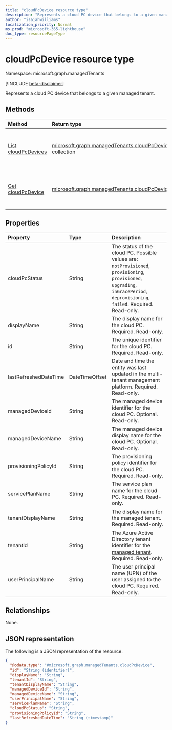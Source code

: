 ```yaml
---
title: "cloudPcDevice resource type"
description: "Represents a cloud PC device that belongs to a given managed tenant."
author: "isaiahwilliams"
localization_priority: Normal
ms.prod: "microsoft-365-lighthouse"
doc_type: resourcePageType
---
```


# cloudPcDevice resource type

Namespace: microsoft.graph.managedTenants

[!INCLUDE [beta-disclaimer](../../includes/beta-disclaimer.md)]

Represents a cloud PC device that belongs to a given managed tenant.

## Methods
|Method|Return type|Description|
|:---|:---|:---|
|[List cloudPcDevices](../api/managedtenants-managedtenant-list-cloudpcdevices.md)|[microsoft.graph.managedTenants.cloudPcDevice](../resources/managedtenants-cloudpcdevice.md) collection|Get a list of the [cloudPcDevice](../resources/managedtenants-cloudpcdevice.md) objects and their properties.|
|[Get cloudPcDevice](../api/managedtenants-cloudpcdevice-get.md)|[microsoft.graph.managedTenants.cloudPcDevice](../resources/managedtenants-cloudpcdevice.md)|Read the properties and relationships of a [cloudPcDevice](../resources/managedtenants-cloudpcdevice.md) object.|

## Properties
|Property|Type|Description|
|:---|:---|:---|
|cloudPcStatus|String|The status of the cloud PC. Possible values are: `notProvisioned`, `provisioning`, `provisioned`, `upgrading`, `inGracePeriod`, `deprovisioning`, `failed`. Required. Read-only.|
|displayName|String|The display name for the cloud PC. Required. Read-only.|
|id|String|The unique identifier for the cloud PC. Required. Read-only.|
|lastRefreshedDateTime|DateTimeOffset|Date and time the entity was last updated in the multi-tenant management platform. Required. Read-only.|
|managedDeviceId|String|The managed device identifier for the cloud PC. Optional. Read-only.|
|managedDeviceName|String|The managed device display name for the cloud PC. Optional. Read-only.|
|provisioningPolicyId|String|The provisioning policy identifier for the cloud PC. Required. Read-only.|
|servicePlanName|String|The service plan name for the cloud PC. Required. Read-only.|
|tenantDisplayName|String|The display name for the managed tenant. Required. Read-only.|
|tenantId|String|The Azure Active Directory tenant identifier for the [managed tenant](../resources/managedtenants-tenant.md). Required. Read-only.|
|userPrincipalName|String|The user principal name (UPN) of the user assigned to the cloud PC. Required. Read-only.|

## Relationships
None.

## JSON representation
The following is a JSON representation of the resource.
<!-- {
  "blockType": "resource",
  "keyProperty": "id",
  "@odata.type": "microsoft.graph.managedTenants.cloudPcDevice",
  "baseType": "microsoft.graph.entity",
  "openType": true
}
-->
``` json
{
  "@odata.type": "#microsoft.graph.managedTenants.cloudPcDevice",
  "id": "String (identifier)",
  "displayName": "String",
  "tenantId": "String",
  "tenantDisplayName": "String",
  "managedDeviceId": "String",
  "managedDeviceName": "String",
  "userPrincipalName": "String",
  "servicePlanName": "String",
  "cloudPcStatus": "String",
  "provisioningPolicyId": "String",
  "lastRefreshedDateTime": "String (timestamp)"
}
```
